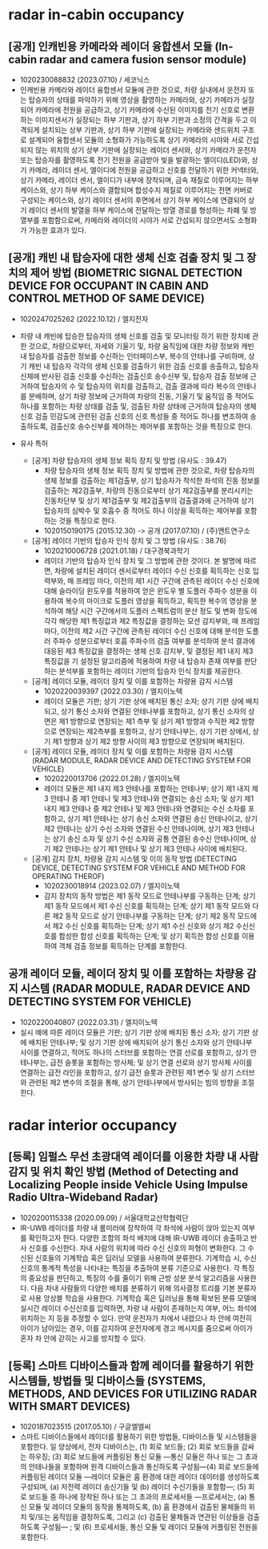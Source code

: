 
# radar in-cabin occupancy
## [공개] 인캐빈용 카메라와 레이더 융합센서 모듈 (In-cabin radar and camera fusion sensor module)
- 1020230088832 (2023.07.10) / 세코닉스
- 인캐빈용 카메라와 레이더 융합센서 모듈에 관한 것으로, 차량 실내에서 운전자 또는 탑승자의 상태를 파악하기 위해 영상을 촬영하는 카메라와, 상기 카메라가 실장되어 카메라에 전원을 공급하고, 상기 카메라에 수신된 이미지를 전기 신호로 변환하는 이미지센서가 실장되는 하부 기판과, 상기 하부 기판과 소정의 간격을 두고 이격되게 설치되는 상부 기판과, 상기 하부 기판에 실장되는 카메라와 샌드위치 구조로 설계되어 융합센서 모듈의 소형화가 가능하도록 상기 카메라의 시야와 서로 간섭되지 않는 위치의 상기 상부 기판에 실장되는 레이더 센서와, 상기 카메라가 운전자 또는 탑승자를 촬영하도록 전기 전원을 공급받아 빛을 발광하는 엘이디(LED)와, 상기 카메라, 레이더 센서, 엘이디에 전원을 공급하고 신호를 전달하기 위한 커넥터와, 상기 카메라, 레이더 센서, 엘이디가 내부에 장착되며, 금속 재질로 이루어지는 하부 케이스와, 상기 하부 케이스와 결합되며 합성수지 재질로 이루어지는 전면 커버로 구성되는 케이스와, 상기 레이더 센서의 후면에서 상기 하부 케이스에 연결되어 상기 레이더 센서의 발열을 하부 케이스에 전달하는 방열 경로를 형성하는 차폐 및 방열부를 포함함으로써, 카메라와 레이더의 시야가 서로 간섭되지 않으면서도 소형화가 가능한 효과가 있다.

## [공개] 캐빈 내 탑승자에 대한 생체 신호 검출 장치 및 그 장치의 제어 방법 (BIOMETRIC SIGNAL DETECTION DEVICE FOR OCCUPANT IN CABIN AND CONTROL METHOD OF SAME DEVICE)
- 1020247025262 (2022.10.12) / 엘지전자
- 차량 내 캐빈에 탑승한 탑승자의 생체 신호를 검출 및 모니터링 하기 위한 장치에 관한 것으로, 차량으로부터, 자세와 기울기 및, 차량 움직임에 대한 차량 정보와 캐빈 내 탑승자를 검출한 정보를 수신하는 인터페이스부, 복수의 안테나를 구비하며, 상기 캐빈 내 탑승자 각각의 생체 신호를 검출하기 위한 검출 신호를 송출하고, 탑승자 신체에 반사된 검출 신호를 수신하는 검출신호 송수신부 및, 탑승자 검출 정보에 근거하여 탑승자의 수 및 탑승자의 위치를 검출하고, 검출 결과에 따라 복수의 안테나를 분배하며, 상기 차량 정보에 근거하여 차량의 진동, 기울기 및 움직임 중 적어도 하나를 포함하는 차량 상태를 검출 및, 검출된 차량 상태에 근거하여 탑승자의 생체 신호 검출 민감도에 관련된 검출 신호의 신호 특성들 중 적어도 하나를 변조하여 송출하도록, 검출신호 송수신부를 제어하는 제어부를 포함하는 것을 특징으로 한다.

- 유사 특허
  + [공개] 차량 탑승자의 생체 정보 획득 장치 및 방법 (유사도 : 39.47)
    - 차량 탑승자의 생체 정보 획득 장치 및 방법에 관한 것으로, 차량 탑승자의 생체 정보를 검출하는 제1검출부, 상기 탑승자가 착석한 좌석의 진동 정보를 검출하는 제2검출부, 차량의 진동으로부터 상기 제2검출부를 분리시키는 진동차단부 및 상기 제1검출부 및 제2검출부의 검출결과에 근거하여 상기 탑승자의 심박수 및 호흡수 중 적어도 하나 이상을 획득하는 제어부를 포함하는 것을 특징으로 한다.
    - 1020150190175 (2015.12.30) -> 공개 (2017.07.10) / (주)앤트연구소
  + [공개] 레이더 기반의 탑승자 인식 장치 및 그 방법 (유사도 : 38.76)
    - 1020210006728 (2021.01.18) / 대구경북과학기
    - 레이더 기반의 탑승자 인식 장치 및 그 방법에 관한 것이다. 본 발명에 따르면, 차량에 설치된 레이더 센서로부터 레이더 수신 신호를 획득하는 신호 입력부와, 매 프레임 마다, 이전의 제1 시간 구간에 관측된 레이더 수신 신호에 대해 슬라이딩 윈도우를 적용하여 얻은 윈도우 별 도플러 주파수 성분을 이용하여 복수의 마이크로 도플러 영상을 획득하고, 획득한 복수의 영상을 분석하여 해당 시간 구간에서의 도플러 스펙트럼의 분산 정도 및 변화 정도에 각각 해당한 제1 특징값과 제2 특징값을 결정하는 모션 감지부와, 매 프레임 마다, 이전의 제2 시간 구간에 관측된 레이더 수신 신호에 대해 분석한 도플러 주파수 성분으로부터 호흡 주파수의 검출 여부를 분석하여 분석 결과에 대응된 제3 특징값을 결정하는 생체 신호 감지부, 및 결정된 제1 내지 제3 특징값을 기 설정된 알고리즘에 적용하여 차량 내 탑승자 존재 여부를 판단하는 분석부를 포함하는 레이더 기반의 탑승자 인식 장치를 제공한다.
  + [공개] 레이더 모듈, 레이더 장치 및 이를 포함하는 차량용 감지 시스템
    - 1020220039397 (2022.03.30) / 엘지이노텍
    - 레이더 모듈은 기판; 상기 기판 상에 배치된 통신 소자; 상기 기판 상에 배치되고, 상기 통신 소자와 연결된 안테나부를 포함하고, 상기 통신 소자의 상면은 제1 방향으로 연장되는 제1 측부 및 상기 제1 방향과 수직한 제2 방향으로 연장되는 제2측부를 포함하고, 상기 안테나부는, 상기 기판 상에서, 상기 제1 방향과 상기 제2 방향 사이의 제3 방향으로 연장되며 배치된다.
  + [공개] 레이더 모듈, 레이더 장치 및 이를 포함하는 차량용 감지 시스템 (RADAR MODULE, RADAR DEVICE AND DETECTING SYSTEM FOR VEHICLE)
    - 1020220013706 (2022.01.28) / 엘지이노텍
    - 레이더 모듈은 제1 내지 제3 안테나를 포함하는 안테나부; 상기 제1 내지 제3 안테나 중 제1 안테나 및 제3 안테나와 연결되는 송신 소자; 및 상기 제1 내지 제3 안테나 중 제2 안테나 및 제3 안테나와 연결되는 수신 소자를 포함하고, 상기 제1 안테나는 상기 송신 소자와 연결된 송신 안테나이고, 상기 제2 안테나는 상기 수신 소자와 연결된 수신 안테나이며, 상기 제3 안테나는 상기 송신 소자 및 상기 수신 소자와 공통 연결된 송수신 안테나이며, 상기 제2 안테나는 상기 제1 안테나 및 상기 제3 안테나 사이에 배치된다.
  + [공개] 감지 장치, 차량용 감지 시스템 및 이의 동작 방법 (DETECTING DEVICE, DETECTING SYSTEM FOR VEHICLE AND METHOD FOR OPERATING THEROF)
    - 1020230018914 (2023.02.07) / 엘지이노텍
    - 감지 장치의 동작 방법은 제1 동작 모드로 안테나부를 구동하는 단계; 상기 제1 동작 모드에서 제1 수신 신호를 획득하는 단계; 상기 제1 동작 모드와 다른 제2 동작 모드로 상기 안테나부를 구동하는 단계; 상기 제2 동작 모드에서 제2 수신 신호를 획득하는 단계; 상기 제1 수신 신호와 상기 제2 수신신호를 합성한 합성 신호를 획득하는 단계; 및 상기 획득한 합성 신호를 이용하여 객체 검출 정보를 획득하는 단계를 포함한다.
      
## 공개 레이더 모듈, 레이더 장치 및 이를 포함하는 차량용 감지 시스템 (RADAR MODULE, RADAR DEVICE AND DETECTING SYSTEM FOR VEHICLE)
- 1020220040807 (2022.03.31) / 엘지이노텍
- 실시 예에 따른 레이더 모듈은 기판; 상기 기판 상에 배치된 통신 소자; 상기 기판 상에 배치된 안테나부; 및 상기 기판 상에 배치되어 상기 통신 소자와 상기 안테나부 사이를 연결하고, 적어도 하나의 스터브를 포함하는 연결 선로를 포함하고, 상기 안테나부는, 급전 슬롯을 포함하는 방사체; 및 상기 연결 선로와 상기 방사체 사이를 연결하는 급전 라인을 포함하고, 상기 급전 슬롯과 관련된 제1 변수 및 상기 스터브와 관련된 제2 변수의 조절을 통해, 상기 안테나부에서 방사되는 빔의 방향을 조절한다.

# radar interior occupancy
## [등록] 임펄스 무선 초광대역 레이더를 이용한 차량 내 사람 감지 및 위치 확인 방법 (Method of Detecting and Localizing People inside Vehicle Using Impulse Radio Ultra-Wideband Radar)
- 1020200115338 (2020.09.09) / 서울대학교산학협력단
- IR-UWB 레이더를 차량 내 룸미러에 장착하여 각 좌석에 사람이 앉아 있는지 여부를 확인하고자 한다. 다양한 조합의 좌석 배치에 대해 IR-UWB 레이더 송출하고 반사 신호를 수신한다. 차내 사람의 위치에 따라 수신 신호의 파형이 변화한다. 그 수신된 신호들의 기계학습 혹은 딥러닝 모델을 사용하여 분류한다. 기계학습 시, 수신 신호의 통계적 특성을 나타내는 특징을 추출하여 분류 기준으로 사용한다. 각 특징의 중요성을 판단하고, 특징의 수를 줄이기 위해 근방 성분 분석 알고리즘을 사용한다. 다음 차내 사람들의 다양한 배치를 분류하기 위해 의사결정 트리를 기본 분류자로 사용 앙상블 학습을 사용한다. 기계학습 혹은 딥러닝을 통해 확보된 분류 모델에 실시간 레이더 수신신호를 입력하면, 차량 내 사람이 존재하는지 여부, 어느 좌석에 위치하는 지 등을 추정할 수 있다. 만약 운전자가 차에서 내렸으나 차 안에 여전히 아이가 남아있는 경우, 이를 감지하여 운전자에게 경고 메시지를 줌으로써 아이가 혼자 차 안에 갇히는 사고를 방지할 수 있다.
 
## [등록] 스마트 디바이스들과 함께 레이더를 활용하기 위한 시스템들, 방법들 및 디바이스들 (SYSTEMS, METHODS, AND DEVICES FOR UTILIZING RADAR WITH SMART DEVICES)
- 1020187023515 (2017.05.10) / 구글엘엘씨
- 스마트 디바이스들에서 레이더를 활용하기 위한 방법들, 디바이스들 및 시스템들을 포함한다. 일 양상에서, 전자 디바이스는, (1) 회로 보드들; (2) 회로 보드들을 감싸는 하우징; (3) 회로 보드들에 커플링된 통신 모듈 —통신 모듈은 하나 또는 그 초과의 안테나들을 포함하며 원격 디바이스들과 통신하도록 구성됨—(4) 회로 보드들에 커플링된 레이더 모듈 —레이더 모듈은 홈 환경에 대한 레이더 데이터를 생성하도록 구성되며, (a) 저전력 레이더 송신기들 및 (b) 레이더 수신기들을 포함함—; (5) 회로 보드들 중 하나에 장착된 하나 또는 그 초과의 프로세서들 —프로세서는, (a) 통신 모듈 및 레이더 모듈의 동작을 통제하도록, (b) 홈 환경에서 검출된 물체들의 위치 및/또는 움직임을 결정하도록, 그리고 (c) 검출된 물체들과 연관된 이상들을 검출하도록 구성됨— ; 및 (6) 프로세서들, 통신 모듈 및 레이더 모듈에 커플링된 전원을 포함한다.




